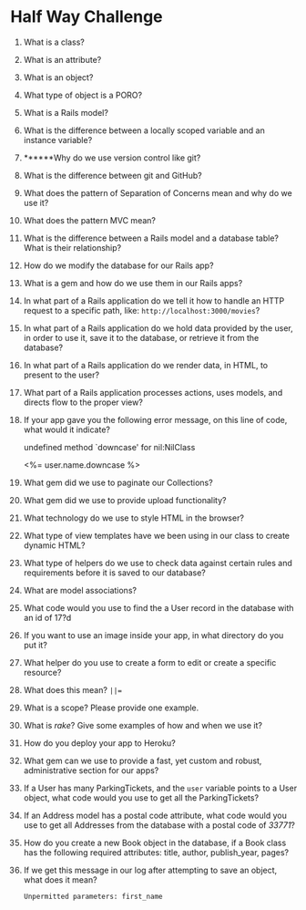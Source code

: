 # Half Way Challenge

1. What is a class?

2. What is an attribute?

3. What is an object?

4. What type of object is a PORO?

5. What is a Rails model?

7. What is the difference between a locally scoped variable and an instance variable?

8. ******Why do we use version control like git?

9. What is the difference between git and GitHub?

11. What does the pattern of Separation of Concerns mean and why do we use it?

12. What does the pattern MVC mean?

13. What is the difference between a Rails model and a database table? What is their relationship?

14. How do we modify the database for our Rails app?

16. What is a gem and how do we use them in our Rails apps?

17. In what part of a Rails application do we tell it how to handle an HTTP request to a specific path, like: `http://localhost:3000/movies`?

18. In what part of a Rails application do we hold data provided by the user, in order to use it, save it to the database, or retrieve it from the database?

19. In what part of a Rails application do we render data, in HTML, to present to the user?

21. What part of a Rails application processes actions, uses models, and directs flow to the proper view?

22. If your app gave you the following error message, on this line of code, what would it indicate?

    undefined method `downcase' for nil:NilClass

    <%= user.name.downcase %>

23. What gem did we use to paginate our Collections?

24. What gem did we use to provide upload functionality?

26. What technology do we use to style HTML in the browser?

27. What type of view templates have we been using in our class to create dynamic HTML?

28. What type of helpers do we use to check data against certain rules and requirements before it is saved to our database?

29. What are model associations?

31. What code would you use to find the a User record in the database with an id of 17?d

32. If you want to use an image inside your app, in what directory do you put it?

33. What helper do you use to create a form to edit or create a specific resource?

34. What does this mean? `||=`

36. What is a scope? Please provide one example.

37. What is _rake_? Give some examples of how and when we use it?

38. How do you deploy your app to Heroku?

39. What gem can we use to provide a fast, yet custom and robust, administrative section for our apps?

41. If a User has many ParkingTickets, and the `user` variable points to a User object, what code would you use to get all the ParkingTickets?

42. If an Address model has a postal code attribute, what code would you use to get all Addresses from the database with a postal code of _33771_?

43. How do you create a new Book object in the database, if a Book class has the following required attributes: title, author, publish_year, pages?

44. If we get this message in our log after attempting to save an object, what does it mean?

        Unpermitted parameters: first_name
